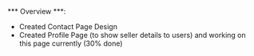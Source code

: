 *** Overview ***: 

- Created Contact Page Design
- Created Profile Page (to show seller details to users) and working on this page currently (30% done)